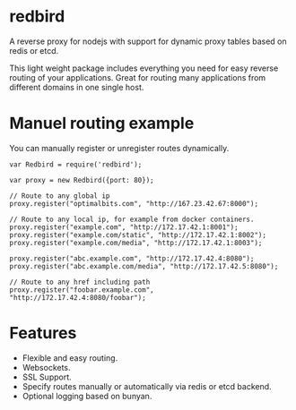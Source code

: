 redbird
=======

A reverse proxy for nodejs with support for dynamic proxy tables based on redis or etcd.

This light weight package includes everything you need for easy reverse routing of your applications.
Great for routing many applications from different domains in one single host.

Manuel routing example
======================

You can manually register or unregister routes dynamically.

```
var Redbird = require('redbird');

var proxy = new Redbird({port: 80});

// Route to any global ip
proxy.register("optimalbits.com", "http://167.23.42.67:8000");

// Route to any local ip, for example from docker containers.
proxy.register("example.com", "http://172.17.42.1:8001");
proxy.register("example.com/static", "http://172.17.42.1:8002");
proxy.register("example.com/media", "http://172.17.42.1:8003");

proxy.register("abc.example.com", "http://172.17.42.4:8080");
proxy.register("abc.example.com/media", "http://172.17.42.5:8080");

// Route to any href including path
proxy.register("foobar.example.com", "http://172.17.42.4:8080/foobar");
````

Features
========

- Flexible and easy routing.
- Websockets.
- SSL Support.
- Specify routes manually or automatically via redis or etcd backend.
- Optional logging based on bunyan.



